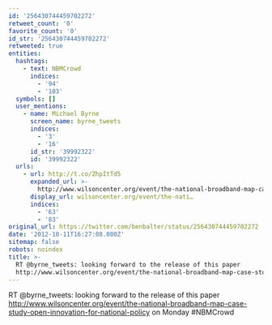```yaml
---
id: '256430744459702272'
retweet_count: '0'
favorite_count: '0'
id_str: '256430744459702272'
retweeted: true
entities:
  hashtags:
    - text: NBMCrowd
      indices:
        - '94'
        - '103'
  symbols: []
  user_mentions:
    - name: Michael Byrne
      screen_name: byrne_tweets
      indices:
        - '3'
        - '16'
      id_str: '39992322'
      id: '39992322'
  urls:
    - url: http://t.co/ZhpItTd5
      expanded_url: >-
        http://www.wilsoncenter.org/event/the-national-broadband-map-case-study-open-innovation-for-national-policy
      display_url: wilsoncenter.org/event/the-nati…
      indices:
        - '63'
        - '83'
original_url: https://twitter.com/benbalter/status/256430744459702272
date: '2012-10-11T16:27:08.000Z'
sitemap: false
robots: noindex
title: >-
  RT @byrne_tweets: looking forward to the release of this paper
  http://www.wilsoncenter.org/event/the-national-broadband-map-case-study-open-innovation-for-national-policy…
---
```


RT @byrne_tweets: looking forward to the release of this paper http://www.wilsoncenter.org/event/the-national-broadband-map-case-study-open-innovation-for-national-policy on Monday #NBMCrowd